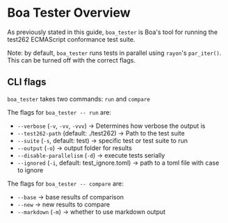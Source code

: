 # Boa Tester Overview

As previously stated in this guide, `boa_tester` is Boa's tool for running 
the test262 ECMAScript conformance test suite. 

Note: by default, `boa_tester` runs tests in parallel using `rayon`'s `par_iter()`. 
This can be turned off with the correct flags.

## CLI flags

`boa_tester` takes two commands: `run` and `compare`

The flags for `boa_tester -- run` are:

 - `--verbose` (`-v`, `-vv`, `-vvv`) -> Determines how verbose the output is
 - `--test262-path` (default: ./test262) -> Path to the test suite
 - `--suite` (`-s`, default: test) -> specific test or test suite to run
 - `--output` (`-o`) -> output folder for results
 - `--disable-parallelism` (`-d`) -> execute tests serially
 - `--ignored` (`-i`, default: test_ignore.toml) -> path to a toml file with case to ignore

The flags for `boa_tester -- compare` are:

 - `--base` -> base results of comparison
 - `--new` -> new results to compare
 - `--markdown` (`-m`) -> whether to use markdown output